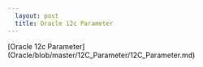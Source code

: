 ```yaml
---
  layout: post
  title: Oracle 12c Parameter
---
```


[Oracle 12c Parameter] (Oracle/blob/master/12C_Parameter/12C_Parameter.md)
